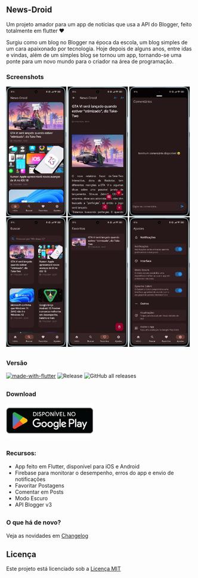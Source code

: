 ## News-Droid
Um projeto amador para um app de notícias que usa a API do Blogger, feito totalmente em flutter ❤️

Surgiu como um blog no Blogger na época da escola, um blog simples de um cara apaixonado por tecnologia. Hoje depois de alguns anos, entre idas e vindas, além de um simples blog se tornou um app, tornando-se uma ponte para um novo mundo para o criador na área de programação.

### Screenshots

<img src="screenshots/preview.jpeg?raw=true" width="32%"> <img src="screenshots/preview2.jpeg?raw=true" width="32%"> <img src="screenshots/preview3.jpeg?raw=true" width="32%"> <img src="screenshots/preview4.jpeg?raw=true" width="32%">  <img src="screenshots/preview5.jpeg?raw=true" width="32%">  <img src="screenshots/preview6.jpeg?raw=true" width="32%">

##

### Versão
[![made-with-flutter](https://img.shields.io/badge/Made%20with-Flutter-1f425f.svg)](https://flutter.dev/)
![Release](https://img.shields.io/github/v/release/hendrilmendes/News-Droid)
![GitHub all releases](https://img.shields.io/github/downloads/hendrilmendes/News-Droid/total?color=white&style=plastic)
##

### Download

[<img src="img/get_google-play.png"
     alt="Baixar pela Google Play"
     height="90">](https://play.google.com/store/apps/details?id=com.github.hendrilmendes.news)

##

### Recursos:

* App feito em Flutter, disponível para iOS e Android
* Firebase para monitorar o desempenho, erros do app e envio de notificações
* Favoritar Postagens
* Comentar em Posts
* Modo Escuro
* API Blogger v3
##

### O que há de novo?

Veja as novidades em [Changelog](Changelog.md)
##

## Licença
Este projeto está licenciado sob a [Licença MIT](LICENSE.md)
